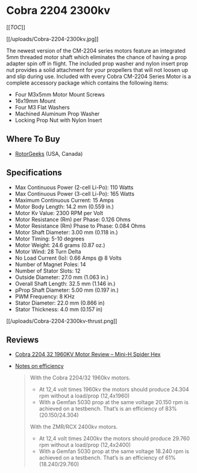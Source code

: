 # Cobra 2204 2300kv

[[_TOC_]]

[[/uploads/Cobra-2204-2300kv.jpg]]

The newest version of the CM-2204 series motors feature an integrated 5mm threaded motor shaft which eliminates the chance of having a prop adapter spin off in flight. The included prop washer and nylon insert prop nut provides a solid attachment for your propellers that will not loosen up and slip during use. Included with every Cobra CM-2204 Series Motor is a complete accessory package which contains the following items:

* Four M3x5mm Motor Mount Screws 
* 16x19mm Mount
* Four M3 Flat Washers 
* Machined Aluminum Prop Washer 
* Locking Prop Nut with Nylon Insert

## Where To Buy

* [RotorGeeks](http://rotorgeeks.com/index.php?route=product/product&product_id=74) (USA, Canada)

## Specifications

* Max Continuous Power (2-cell Li-Po): 110 Watts
* Max Continuous Power (3-cell Li-Po): 165 Watts
* Maximum Continuous Current: 15 Amps
* Motor Body Length: 14.2 mm (0.559 in.)
* Motor Kv Value: 2300 RPM per Volt
* Motor Resistance (Rm) per Phase: 0.126 Ohms
* Motor Resistance (Rm) Phase to Phase: 0.084 Ohms
* Motor Shaft Diameter: 3.00 mm (0.118 in.)
* Motor Timing: 5-10 degrees
* Motor Weight: 24.6 grams (0.87 oz.)
* Motor Wind: 28 Turn Delta
* No Load Current (Io): 0.66 Amps @ 8 Volts
* Number of Magnet Poles: 14
* Number of Stator Slots: 12
* Outside Diameter: 27.0 mm (1.063 in.)
* Overall Shaft Length: 32.5 mm (1.146 in.)
* pProp Shaft Diameter: 5.00 mm (0.197 in.)
* PWM Frequency: 8 KHz
* Stator Diameter: 22.0 mm (0.866 in)
* Stator Thickness: 4.0 mm (0.157 in)

[[/uploads/Cobra-2204-2300kv-thrust.png]]

## Reviews

* [Cobra 2204 32 1960KV Motor Review – Mini-H Spider Hex](http://blog.oscarliang.net/cobra-2204-32-1960kv-motor-review-mini-h-spider/)
  
* [Notes on efficiency](http://www.rcgroups.com/forums/showpost.php?p=27144942&postcount=694)

  > With the Cobra 2204/32 1960kv motors.
  > * At 12,4 volt times 1960kv the motors should produce 24.304 rpm without a load/prop (12,4x1960)
  > * With a Gemfan 5030 prop at the same voltage 20.150 rpm is achieved on a testbench. That’s is an efficiency of 83% (20.150/24.304)
  >
  > With the ZMR/RCX 2400kv motors.
  > * At 12,4 volt times 2400kv the motors should produce 29.760 rpm without a load/prop (12,4x2400)
  > * With a Gemfan 5030 prop at the same voltage 18.240 rpm is achieved on a testbench. That’s is an efficiency of 61% (18.240/29.760)
